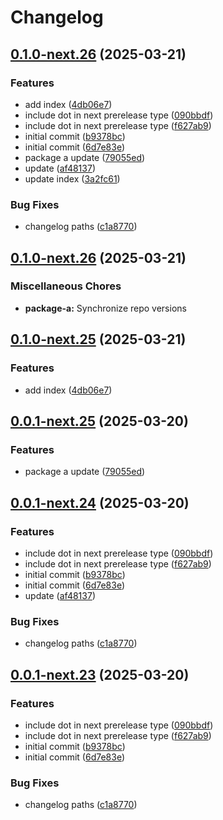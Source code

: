 # Changelog

## [0.1.0-next.26](https://github.com/obany/changelog/compare/package-a-v0.0.1-next.26...package-a-v0.1.0-next.26) (2025-03-21)


### Features

* add index ([4db06e7](https://github.com/obany/changelog/commit/4db06e7a1f16a4b04f73739e10c54dcfd6d71db7))
* include dot in next prerelease type ([090bbdf](https://github.com/obany/changelog/commit/090bbdff4466909bbdaaf27a61dd0d1bf8bac4d2))
* include dot in next prerelease type ([f627ab9](https://github.com/obany/changelog/commit/f627ab9c3b24536b1b59aae93333e982efef9773))
* initial commit ([b9378bc](https://github.com/obany/changelog/commit/b9378bc2766ab8c0f693c839d37e3e345eadde71))
* initial commit ([6d7e83e](https://github.com/obany/changelog/commit/6d7e83e5be444b7e470a04771efce6cb8de1ac4f))
* package a update ([79055ed](https://github.com/obany/changelog/commit/79055ede87bb9a8df9bf9395597df97f4f7dbf36))
* update ([af48137](https://github.com/obany/changelog/commit/af4813774073de10838b9a8c2bce220bd02fc198))
* update index ([3a2fc61](https://github.com/obany/changelog/commit/3a2fc61aced046b3e10ffae16d344dc66093e504))


### Bug Fixes

* changelog paths ([c1a8770](https://github.com/obany/changelog/commit/c1a8770443c49091e15af80d6a3dec4b74dbf4b7))

## [0.1.0-next.26](https://github.com/obany/changelog/compare/package-a-v0.1.0-next.25...package-a-v0.1.0-next.26) (2025-03-21)


### Miscellaneous Chores

* **package-a:** Synchronize repo versions

## [0.1.0-next.25](https://github.com/obany/changelog/compare/package-a-0.0.1-next.25...package-a-v0.1.0-next.25) (2025-03-21)


### Features

* add index ([4db06e7](https://github.com/obany/changelog/commit/4db06e7a1f16a4b04f73739e10c54dcfd6d71db7))

## [0.0.1-next.25](https://github.com/obany/changelog/compare/package-a-0.0.1-next.24...package-a-0.0.1-next.25) (2025-03-20)


### Features

* package a update ([79055ed](https://github.com/obany/changelog/commit/79055ede87bb9a8df9bf9395597df97f4f7dbf36))

## [0.0.1-next.24](https://github.com/obany/changelog/compare/package-a-0.0.1-next.23...package-a-0.0.1-next.24) (2025-03-20)


### Features

* include dot in next prerelease type ([090bbdf](https://github.com/obany/changelog/commit/090bbdff4466909bbdaaf27a61dd0d1bf8bac4d2))
* include dot in next prerelease type ([f627ab9](https://github.com/obany/changelog/commit/f627ab9c3b24536b1b59aae93333e982efef9773))
* initial commit ([b9378bc](https://github.com/obany/changelog/commit/b9378bc2766ab8c0f693c839d37e3e345eadde71))
* initial commit ([6d7e83e](https://github.com/obany/changelog/commit/6d7e83e5be444b7e470a04771efce6cb8de1ac4f))
* update ([af48137](https://github.com/obany/changelog/commit/af4813774073de10838b9a8c2bce220bd02fc198))


### Bug Fixes

* changelog paths ([c1a8770](https://github.com/obany/changelog/commit/c1a8770443c49091e15af80d6a3dec4b74dbf4b7))

## [0.0.1-next.23](https://github.com/obany/changelog/compare/package-a-0.0.1-next.22...package-a-0.0.1-next.23) (2025-03-20)


### Features

* include dot in next prerelease type ([090bbdf](https://github.com/obany/changelog/commit/090bbdff4466909bbdaaf27a61dd0d1bf8bac4d2))
* include dot in next prerelease type ([f627ab9](https://github.com/obany/changelog/commit/f627ab9c3b24536b1b59aae93333e982efef9773))
* initial commit ([b9378bc](https://github.com/obany/changelog/commit/b9378bc2766ab8c0f693c839d37e3e345eadde71))
* initial commit ([6d7e83e](https://github.com/obany/changelog/commit/6d7e83e5be444b7e470a04771efce6cb8de1ac4f))


### Bug Fixes

* changelog paths ([c1a8770](https://github.com/obany/changelog/commit/c1a8770443c49091e15af80d6a3dec4b74dbf4b7))
